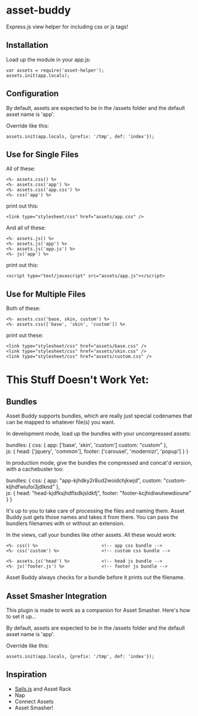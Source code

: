 asset-buddy
========

Express.js view helper for including css or js tags!


Installation
---

Load up the module in your app.js:

    var assets = require('asset-helper');
    assets.init(app.locals);

Configuration
---

By default, assets are expected to be in the /assets folder and the default asset name is 'app'.

Override like this:

    assets.init(app.locals, {prefix: '/tmp', def: 'index'});
    

Use for Single Files
---

All of these:

    <%- assets.css() %>
    <%- assets.css('app') %>
    <%- assets.css('app.css') %>
    <%- css('app') %>
    
print out this:

    <link type="stylesheet/css" href="assets/app.css" />    

And all of these:

    <%- assets.js() %>
    <%- assets.js('app') %>
    <%- assets.js('app.js') %>
    <%- js('app') %>

print out this:

    <script type="text/javascript" src="assets/app.js"></script>
    

Use for Multiple Files
---

Both of these:

    <%- assets.css('base, skin, custom') %>
    <%- assets.css(['base', 'skin', 'custom']) %>

print out these:

    <link type="stylesheet/css" href="assets/base.css" />
    <link type="stylesheet/css" href="assets/skin.css" />
    <link type="stylesheet/css" href="assets/custom.css" />  
    
    
This Stuff Doesn't Work Yet:
===    
    
Bundles
---

Asset Buddy supports bundles, which are really just special codenames that can be mapped to whatever file(s) you want.

In development mode, load up the bundles with your uncompressed assets:

  bundles: {
    css: {
      app: ['base', 'skin', 'custom']
      custom: "custom"
    },  
    js: {
      head: ['jquery', 'common'], 
      footer: ['carousel', 'modernizr', 'popup']
    }
  }
  
In production mode, give the bundles the compressed and concat'd version, with a cachebuster too:

  bundles: {
    css: {
      app: "app-kjhdky2r8ud2woidchjkwjd",
      custom: "custom-kljhdfwiufoi3jdlknd"
    },  
    js: {
      head: "head-kjdfksjhdflsdkjsldkfj", 
      footer: "footer-kcjhidiwuhewdioune"
    }
  } 
  

It's up to you to take care of processing the files and naming them. Asset Buddy just gets those names and takes it from there. You can pass the bundlers filenames with or without an extension.      

In the views, call your bundles like other assets. All these would work:

    <%- css() %>						<!-- app css bundle -->
    <%- css('custom') %>				<!-- custom css bundle -->
    	
    <%- assets.js('head') %>			<!-- head js bundle -->
    <%- js('footer.js') %>				<!-- footer js bundle -->
        
Asset Buddy always checks for a bundle before it prints out the filename.      
  
           
Asset Smasher Integration
---

This plugin is made to work as a companion for Asset Smasher. Here's how to set it up...

By default, assets are expected to be in the /assets folder and the default asset name is 'app'.

Override like this:

    assets.init(app.locals, {prefix: '/tmp', def: 'index'});
    
           
Inspiration
---

- [Sails.js](http://sails.js) and Asset Rack
- Nap
- Connect Assets
- Asset Smasher!          